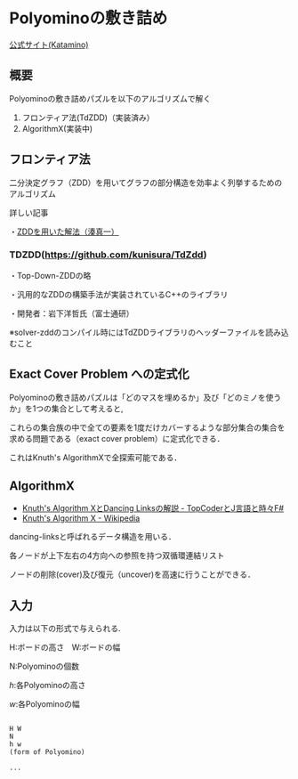 # Polyominoの敷き詰め

[公式サイト(Katamino)](https://www.assiston.co.jp/2659)


## 概要
Polyominoの敷き詰めパズルを以下のアルゴリズムで解く

1. フロンティア法(TdZDD)（実装済み）
2. AlgorithmX(実装中)

## フロンティア法
二分決定グラフ（ZDD）を用いてグラフの部分構造を効率よく列挙するためのアルゴリズム

詳しい記事

・[ZDDを用いた解法（湊真一）](https://ipsj.ixsq.nii.ac.jp/ej/?action=repository_uri&item_id=185701&file_id=1&file_no=1)

### TDZDD(https://github.com/kunisura/TdZdd)
・Top-Down-ZDDの略

・汎用的なZDDの構築手法が実装されているC++のライブラリ

・開発者：岩下洋哲氏（富士通研）

※solver-zddのコンパイル時にはTdZDDライブラリのヘッダーファイルを読み込むこと




## Exact Cover Problem への定式化

Polyominoの敷き詰めパズルは「どのマスを埋めるか」及び「どのミノを使うか」を1つの集合として考えると,

これらの集合族の中で全ての要素を1度だけカバーするような部分集合の集合を求める問題である（exact cover problem）に定式化できる．

これはKnuth's AlgorithmXで全探索可能である．


## AlgorithmX

* [Knuth's Algorithm XとDancing Linksの解説 - TopCoderとJ言語と時々F#](http://d.hatena.ne.jp/JAPLJ/20090902/1251901464)
* [Knuth's Algorithm X - Wikipedia](https://en.wikipedia.org/wiki/Knuth%27s_Algorithm_X)

dancing-linksと呼ばれるデータ構造を用いる．

各ノードが上下左右の4方向への参照を持つ双循環連結リスト

ノードの削除(cover)及び復元（uncover)を高速に行うことができる．

## 入力
入力は以下の形式で与えられる.

H:ボードの高さ　W:ボードの幅

N:Polyominoの個数  

$h$:各Polyominoの高さ  

$w$:各Polyominoの幅 

```

H W
N
h w
(form of Polyomino)

...

```


